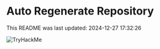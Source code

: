# Auto Regenerate Repository

This README was last updated: 2024-12-27 17:32:26

 ![TryHackMe](https://tryhackme.com/badge/533634)